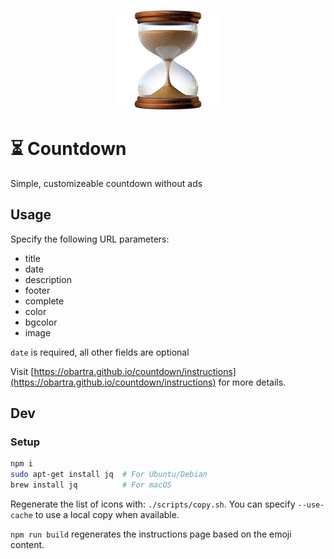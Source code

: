 <p align="center">
  <img width="160" height="160" src="/favicon.png">
</p>

# ⏳ Countdown

Simple, customizeable countdown without ads

## Usage

Specify the following URL parameters:

- title
- date
- description
- footer
- complete
- color
- bgcolor
- image

`date` is required, all other fields are optional

Visit [https://obartra.github.io/countdown/instructions](https://obartra.github.io/countdown/instructions) for more details.

## Dev

### Setup

```sh
npm i
sudo apt-get install jq  # For Ubuntu/Debian
brew install jq          # For macOS
```

Regenerate the list of icons with: `./scripts/copy.sh`. You can specify `--use-cache` to use a local copy when available.

`npm run build` regenerates the instructions page based on the emoji content.